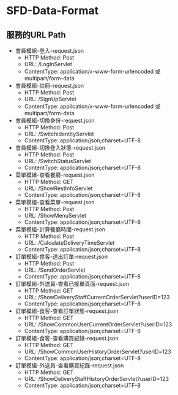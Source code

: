 # SFD-Data-Format
## 服務的URL Path

- 會員模組-登入-request.json
    - HTTP Method: Post
    - URL: /LogInServlet
    - ContentType: application/x-www-form-urlencoded 或 multipart/form-data
- 會員模組-註冊-request.json
    - HTTP Method: Post
    - URL: /SignUpServlet
    - ContentType: application/x-www-form-urlencoded 或 multipart/form-data
- 會員模組-切換身份-request.json
    - HTTP Method: Post
    - URL: /SwitchIdentityServlet
    - ContentType: application/json;charset=UTF-8
- 會員模組-切換登入狀態-request.json
    - HTTP Method: Post
    - URL: /SwitchStatusServlet
    - ContentType: application/json;charset=UTF-8
- 菜單模組-查看餐廳-request.json
    - HTTP Method: GET
    - URL: /ShowRestInfoServlet
    - ContentType: application/json;charset=UTF-8
- 菜單模組-查看菜單-request.json
    - HTTP Method: Post
    - URL: /ShowMenuServlet
    - ContentType: application/json;charset=UTF-8
- 菜單模組-計算餐廳時間-request.json
    - HTTP Method: Post
    - URL: /CalculateDeliveryTimeServlet
    - ContentType: application/json;charset=UTF-8
- 訂單模組-食客-送出訂單-request.json
    - HTTP Method: Post
    - URL: /SendOrderServlet
    - ContentType: application/json;charset=UTF-8
- 訂單模組-外送員-查看已接單頁面-request.json
    - HTTP Method: GET
    - URL: /ShowDeliveryStaffCurrentOrderServlet?userID=123
    - ContentType: application/json;charset=UTF-8
- 訂單模組-食客-查看訂單狀態-request.json
    - HTTP Method: GET
    - URL: /ShowCommonUserCurrentOrderServlet?userID=123
    - ContentType: application/json;charset=UTF-8
- 訂單模組-食客-查看購買紀錄-request.json
    - HTTP Method: GET
    - URL: /ShowCommonUserHistoryOrderServlet?userID=123
    - ContentType: application/json;charset=UTF-8
- 訂單模組-外送員-查看購買紀錄-request.json
    - HTTP Method: GET
    - URL: /ShowDeliveryStaffHistoryOrderServlet?userID=123
    - ContentType: application/json;charset=UTF-8
